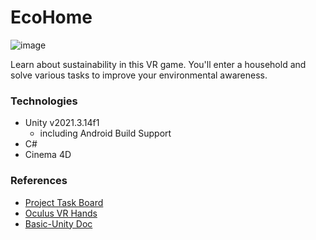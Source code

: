 # EcoHome
![image](https://github.com/htl-leo-itp-2325-4-5BHITM/EcoHome/assets/91544005/1813af58-129d-47f5-ad02-5073b8446660)

Learn about sustainability in this VR game.
You'll enter a household and solve various tasks to improve your environmental awareness.

### Technologies

- Unity v2021.3.14f1
  - including Android Build Support
- C#
- Cinema 4D

### References

- [Project Task Board](https://github.com/orgs/htl-leo-itp-2325-4-5BHITM/projects/5/views/1)
- [Oculus VR Hands](https://github.com/pinglis/OculusVRHands/tree/main/Assets/OculusVRHands)
- [Basic-Unity Doc](https://docs.unity3d.com/Manual/index.html)
